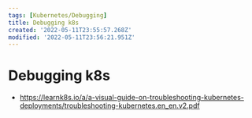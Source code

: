 ```yaml
---
tags: [Kubernetes/Debugging]
title: Debugging k8s
created: '2022-05-11T23:55:57.268Z'
modified: '2022-05-11T23:56:21.951Z'
---
```


# Debugging k8s

* https://learnk8s.io/a/a-visual-guide-on-troubleshooting-kubernetes-deployments/troubleshooting-kubernetes.en_en.v2.pdf

